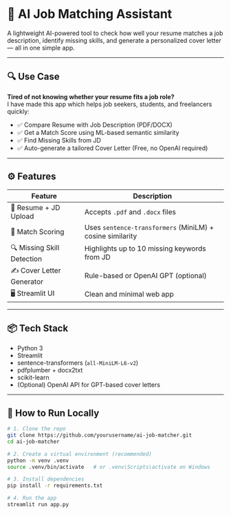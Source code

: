
# 🤖 AI Job Matching Assistant

A lightweight AI-powered tool to check how well your resume matches a job description, identify missing skills, and generate a personalized cover letter — all in one simple app.

---

## 🔍 Use Case

**Tired of not knowing whether your resume fits a job role?**  
I have made this app which helps job seekers, students, and freelancers quickly:

- ✅ Compare Resume with Job Description (PDF/DOCX)
- ✅ Get a Match Score using ML-based semantic similarity
- ✅ Find Missing Skills from JD
- ✅ Auto-generate a tailored Cover Letter (Free, no OpenAI required)

---

## ⚙️ Features

| Feature | Description |
|--------|-------------|
| 🧾 Resume + JD Upload | Accepts `.pdf` and `.docx` files |
| 🧠 Match Scoring | Uses `sentence-transformers` (MiniLM) + cosine similarity |
| 🔍 Missing Skill Detection | Highlights up to 10 missing keywords from JD |
| ✍️ Cover Letter Generator | Rule-based or OpenAI GPT (optional) |
| 🖥️ Streamlit UI | Clean and minimal web app |

---

## 📦 Tech Stack

- Python 3
- Streamlit
- sentence-transformers (`all-MiniLM-L6-v2`)
- pdfplumber + docx2txt
- scikit-learn
- (Optional) OpenAI API for GPT-based cover letters

---

## 🚀 How to Run Locally

```bash
# 1. Clone the repo
git clone https://github.com/yourusername/ai-job-matcher.git
cd ai-job-matcher

# 2. Create a virtual environment (recommended)
python -m venv .venv
source .venv/bin/activate   # or .venv\Scripts\activate on Windows

# 3. Install dependencies
pip install -r requirements.txt

# 4. Run the app
streamlit run app.py
